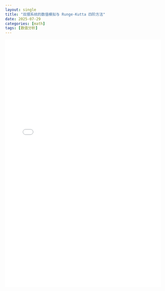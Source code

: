 ```yaml
---
layout: single
title: "双摆系统的数值模拟与 Runge-Kutta 四阶方法"
date: 2025-07-29
categories: [math]
tags: [数值分析]
---
```

<iframe 
  src="/assets/pdfs/runge.pdf" 
  width="100%" 
  height="800px" 
  style="border: none;" >
</iframe>
